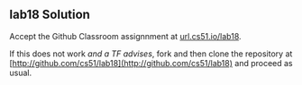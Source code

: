 
## lab18 Solution




Accept the Github Classroom assignnment at 
[url.cs51.io/lab18](http://url.cs51.io/lab18). 

If this does not work _and a TF advises_, fork and then clone the repository at 
[http://github.com/cs51/lab18](http://github.com/cs51/lab18) 
and proceed as usual.

